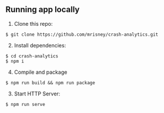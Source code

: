 ## Running app locally
1. Clone this repo:
```
$ git clone https://github.com/mrisney/crash-analytics.git
```
2. Install dependencies:
```
$ cd crash-analytics
$ npm i
```
4. Compile and package
```
$ npm run build && npm run package
```
3. Start HTTP Server:
```
$ npm run serve
```